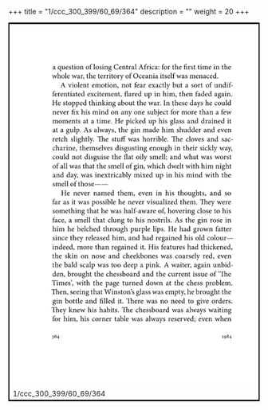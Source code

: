 +++
title = "1/ccc_300_399/60_69/364"
description = ""
weight = 20
+++

<table style="border:2px solid black;max-width:800px;max-height:800px;" 
><tr><td><img class="center-fit-jpg"
src="/jpg_/out_jpg_1984__364.jpg"  >1/ccc_300_399/60_69/364</img></td></tr></table>